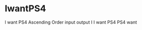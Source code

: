 # IwantPS4
I want PS4
Ascending Order 
input             output
I                   I
want               PS4
PS4                want
